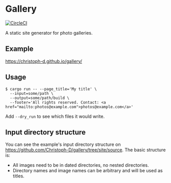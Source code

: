 # Gallery

[![CircleCI](https://dl.circleci.com/status-badge/img/gh/Christoph-D/gallery/tree/main.svg?style=svg)](https://dl.circleci.com/status-badge/redirect/gh/Christoph-D/gallery/tree/main)

A static site generator for photo galleries.

## Example

https://christoph-d.github.io/gallery/

## Usage

```shell
$ cargo run -- --page_title='My title' \
  --input=some/path \
  --output=some/path/build \
  --footer='All rights reserved. Contact: <a href="mailto:photos@example.com">photos@example.com</a>'
```

Add `--dry_run` to see which files it would write.

## Input directory structure

You can see the example's input directory structure on
https://github.com/Christoph-D/gallery/tree/site/source. The basic structure is:

* All images need to be in dated directories, no nested directories.
* Directory names and image names can be arbitrary and will be used as titles.
